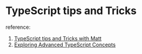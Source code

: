 # TypeScript tips and Tricks

reference:

1. [TypeScript tips and Tricks with Matt](https://www.youtube.com/watch?v=hBk4nV7q6-w&t=1728s)
2. [Exploring Advanced TypeScript Concepts](https://www.youtube.com/watch?v=eJ6R1knfsoc&list=WL&index=2)
